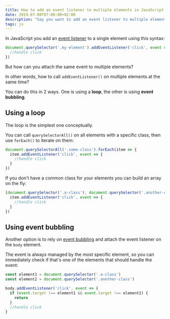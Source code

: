 ```yaml
---
title: How to add an event listener to multiple elements in JavaScript
date: 2019-07-08T07:00:00+02:00
description: "Say you want to add an event listener to multiple elements in JavaScript. How can you do so?"
tags: js
---
```


In JavaScript you add an [event listener](/javascript-events/) to a single element using this syntax:

```js
document.querySelector('.my-element').addEventListener('click', event => {
  //handle click
})
```

But how can you attach the same event to multiple elements?

In other words, how to call `addEventListener()` on multiple elements at the same time?

You can do this in 2 ways. One is using a **loop**, the other is using **event bubbling**.

## Using a loop

The loop is the simplest one conceptually.

You can call `querySelectorAll()` on all elements with a specific class, then use `forEach()` to iterate on them:

```js
document.querySelectorAll('.some-class').forEach(item => {
  item.addEventListener('click', event => {
    //handle click
  }
})
```

If you don't have a common class for your elements you can build an array on the fly:

```js
[document.querySelector('.a-class'), document.querySelector('.another-class')].forEach(item => {
  item.addEventListener('click', event => {
    //handle click
  }
})
```

## Using event bubbling

Another option is to rely on [event bubbling](/javascript-events/#event-bubbling-and-event-capturing) and attach the event listener on the `body` element.

The event is always managed by the most specific element, so you can immediately check if that's one of the elements that should handle the event:

```js
const element1 = document.querySelector('.a-class')
const element2 = document.querySelector('.another-class')

body.addEventListener('click', event => {
  if (event.target !== element1 && event.target !== element2) {
    return
  }
  //handle click
}
```
